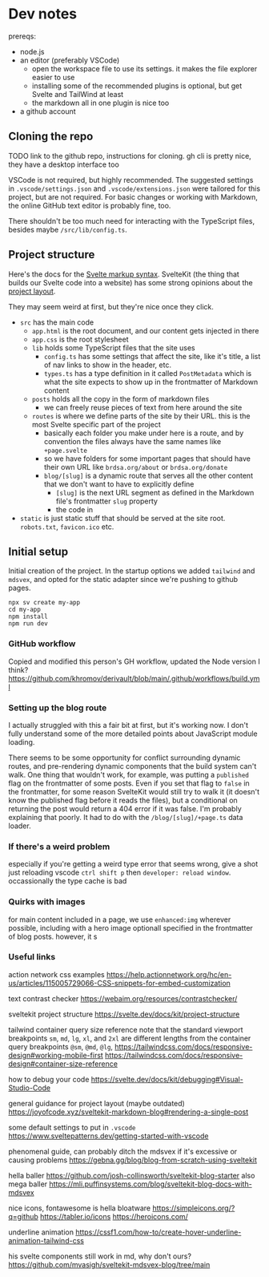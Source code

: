 # Dev notes

prereqs:
- node.js
- an editor (preferably VSCode)
  - open the workspace file to use its settings. it makes the file explorer easier to use
  - installing some of the recommended plugins is optional, but get Svelte and TailWind at least
  - the markdown all in one plugin is nice too
- a github account

## Cloning the repo 

TODO link to the github repo, instructions for cloning. 
gh cli is pretty nice, they have a desktop interface too

VSCode is not required, but highly recommended. The suggested settings in `.vscode/settings.json` and `.vscode/extensions.json` were tailored for this project, but are not required. For basic changes or working with Markdown, the online GitHub text editor is probably fine, too.

There shouldn't be too much need for interacting with the TypeScript files, besides maybe `/src/lib/config.ts`.

## Project structure

Here's the docs for the [Svelte markup syntax](https://svelte.dev/docs/svelte/basic-markup).
SvelteKit (the thing that builds our Svelte code into a website) has some strong opinions about the [project layout](https://svelte.dev/docs/kit/project-structure). 

They may seem weird at first, but they're nice once they click.

- `src` has the main code
  - `app.html` is the root document, and our content gets injected in there
  - `app.css` is the root stylesheet
  - `lib` holds some TypeScript files that the site uses
    - `config.ts` has some settings that affect the site, like it's title, a list of nav links to show in the header, etc.
    - `types.ts` has a type definition in it called `PostMetadata` which is what the site expects to show up in the frontmatter of Markdown content
  - `posts` holds all the copy in the form of markdown files
    - we can freely reuse pieces of text from here around the site
  - `routes` is where we define parts of the site by their URL. this is the most Svelte specific part of the project
    - basically each folder you make under here is a route, and by convention the files always have the same names like `+page.svelte`
    - so we have folders for some important pages that should have their own URL like `brdsa.org/about` or `brdsa.org/donate`
    - `blog/[slug]` is a dynamic route that serves all the other content that we don't want to have to explicitly define
      - `[slug]` is the next URL segment as defined in the Markdown file's frontmatter `slug` property
      - the code in 
- `static` is just static stuff that should be served at the site root. `robots.txt`, `favicon.ico` etc.


## Initial setup

Initial creation of the project. In the startup options we added `tailwind` and `mdsvex`, and opted for the static adapter since we're pushing to github pages.

```
npx sv create my-app
cd my-app
npm install
npm run dev
```

### GitHub workflow

Copied and modified this person's GH workflow, updated the Node version I think?
https://github.com/khromov/derivault/blob/main/.github/workflows/build.yml

### Setting up the blog route

I actually struggled with this a fair bit at first, but it's working now. I don't fully understand some of the more detailed points about JavaScript module loading. 


There seems to be some opportunity for conflict surrounding dynamic routes, and pre-rendering dynamic components that the build system can't walk.
One thing that wouldn't work, for example, was putting a `published` flag on the frontmatter of some posts. Even if you set that flag to `false` in the frontmatter, for some reason SvelteKit would still try to walk it (it doesn't know the published flag before it reads the files), but a conditional on returning the post would return a 404 error if it was false. I'm probably explaining that poorly. It had to do with the `/blog/[slug]/+page.ts` data loader. 

### If there's a weird problem

especially if you're getting a weird type error that seems wrong, give a shot just reloading vscode `ctrl shift p` then `developer: reload window`. occassionally the type cache is bad

### Quirks with images

for main content included in a page, we use `enhanced:img` wherever possible, including with a hero image optionall specified in the frontmatter of blog posts. however, it s

### Useful links

action network css examples
https://help.actionnetwork.org/hc/en-us/articles/115005729066-CSS-snippets-for-embed-customization

text contrast checker https://webaim.org/resources/contrastchecker/

sveltekit project structure
https://svelte.dev/docs/kit/project-structure

tailwind container query size reference 
note that the standard viewport breakpoints `sm`, `md`, `lg`, `xl`, and `2xl` are different lengths from the container query breakpoints `@sm`, `@md`, `@lg`, 
https://tailwindcss.com/docs/responsive-design#working-mobile-first
https://tailwindcss.com/docs/responsive-design#container-size-reference

how to debug your code
https://svelte.dev/docs/kit/debugging#Visual-Studio-Code

general guidance for project layout (maybe outdated)
https://joyofcode.xyz/sveltekit-markdown-blog#rendering-a-single-post

some default settings to put in `.vscode` 
https://www.sveltepatterns.dev/getting-started-with-vscode

phenomenal guide, can probably ditch the mdsvex if it's excessive or causing problems
https://gebna.gg/blog/blog-from-scratch-using-sveltekit

hella baller
https://github.com/josh-collinsworth/sveltekit-blog-starter
also mega baller 
https://mli.puffinsystems.com/blog/sveltekit-blog-docs-with-mdsvex

nice icons, fontawesome is hella bloatware
https://simpleicons.org/?q=github
https://tabler.io/icons
https://heroicons.com/

underline animation 
https://cssf1.com/how-to/create-hover-underline-animation-tailwind-css


his svelte components still work in md, why don't ours?
https://github.com/mvasigh/sveltekit-mdsvex-blog/tree/main
